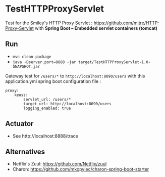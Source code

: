 # TestHTTPProxyServlet

Test for the Smiley's HTTP Proxy Servlet : https://github.com/mitre/HTTP-Proxy-Servlet with **Spring Boot – Embedded servlet containers (tomcat)**

## Run

 - `mvn clean package`
 - `java -Dserver.port=8888 -jar target/TestHTTPProxyServlet-1.0-SNAPSHOT.jar`

Gateway test for `/users/*` to `http://localhost:8090/users` with this application.yml spring boot configuration file :

```
proxy:
    keuss:
        servlet_url: /users/*
        target_url: http://localhost:8090/users
        logging_enabled: true
``` 

## Actuator

 - See http://localhost:8888/trace

## Alternatives

 - Netflix's Zuul: https://github.com/Netflix/zuul
 - Charon: https://github.com/mkopylec/charon-spring-boot-starter
